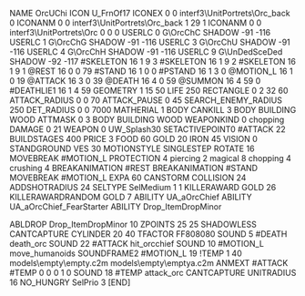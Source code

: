 NAME 			OrcUChi
ICON 			U_FrnOf17
ICONEX 0 0 interf3\UnitPortrets\Orc_back 0
ICONANM 0 0 interf3\UnitPortrets\Orc_back 1 29 1
ICONANM 0 0 interf3\UnitPortrets\Orc 0 0 0
USERLC 			0 G\OrcChC SHADOW -91 -116
USERLC 			1 G\OrcChG SHADOW -91 -116
USERLC 			3 G\OrcChU SHADOW -91 -116
USERLC 			4 G\OrcChH SHADOW -91 -116
USERLC 			9 G\UnDedSceDed SHADOW -92 -117
#SKELETON               16 1 9 3
#SKELETON               16 1 9 2
#SKELETON               16 1 9 1
@REST      		16 0 0 79
#STAND     		16 1 0 0
#PSTAND    		16 1 3 0
@MOTION_L  		16 1 0 19
@ATTACK    		16 3 0 39
@DEATH     		16 4 0 59
@SUMMON     		16 4 59 0 
#DEATHLIE1 		16 1 4 59
GEOMETRY 		1 15 50
LIFE     		250
RECTANGLE 		0 2 32 60
ATTACK_RADIUS 		0 0 70
ATTACK_PAUSE 		0 45
SEARCH_ENEMY_RADIUS 	250
DET_RADIUS 		0 0 7000
MATHERIAL 		1 BODY
CANKILL 3 BODY BUILDING WOOD 
ATTMASK 0 3 BODY BUILDING WOOD 
WEAPONKIND 		0 chopping
DAMAGE   		0 21
WEAPON 0 UW_Splash30
SETACTIVEPOINT0		#ATTACK 22
BUILDSTAGES 		400
PRICE 			3 FOOD 60 GOLD 20 IRON 45
VISION 			0
STANDGROUND
VES 			30
MOTIONSTYLE 		SINGLESTEP
ROTATE 			16
MOVEBREAK 		#MOTION_L
PROTECTION 		4 piercing 2 magical 8 chopping 4 crushing 4
BREAKANIMATION 		#REST
BREAKANIMATION 		#STAND
MOVEBREAK 		#MOTION_L
EXPA 			60
CANSTORM
COLLISION 24
ADDSHOTRADIUS 24
SELTYPE SelMedium 1 1
KILLERAWARD             GOLD 26
KILLERAWARDRANDOM       GOLD 7
ABILITY			UA_aOrcChief
ABILITY			UA_aOrcChief_FearStarter
ABILITY Drop_ItemDropMinor

ABLDROP Drop_ItemDropMinor 10
ZPOINTS 25 25
SHADOWLESS
CANTCAPTURE
CYLINDER 20 40
TFACTOR FF808080
SOUND 5 #DEATH death_orc
SOUND 22 #ATTACK hit_orcchief
SOUND 10 #MOTION_L move_humanoids
SOUNDFRAME2 #MOTION_L 19
!TEMP  1 40 models\empty\empty.c2m models\empty\emptya.c2m
ANMEXT #ATTACK #TEMP 0 0 0 1 0
SOUND 18 #TEMP attack_orc
CANTCAPTURE
UNITRADIUS 16
NO_HUNGRY
SelPrio 3
[END]
